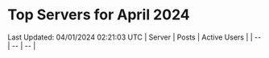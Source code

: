 # Top Servers for April 2024
Last Updated: 04/01/2024 02:21:03 UTC
| Server | Posts | Active Users |
| -- | -- | -- |
